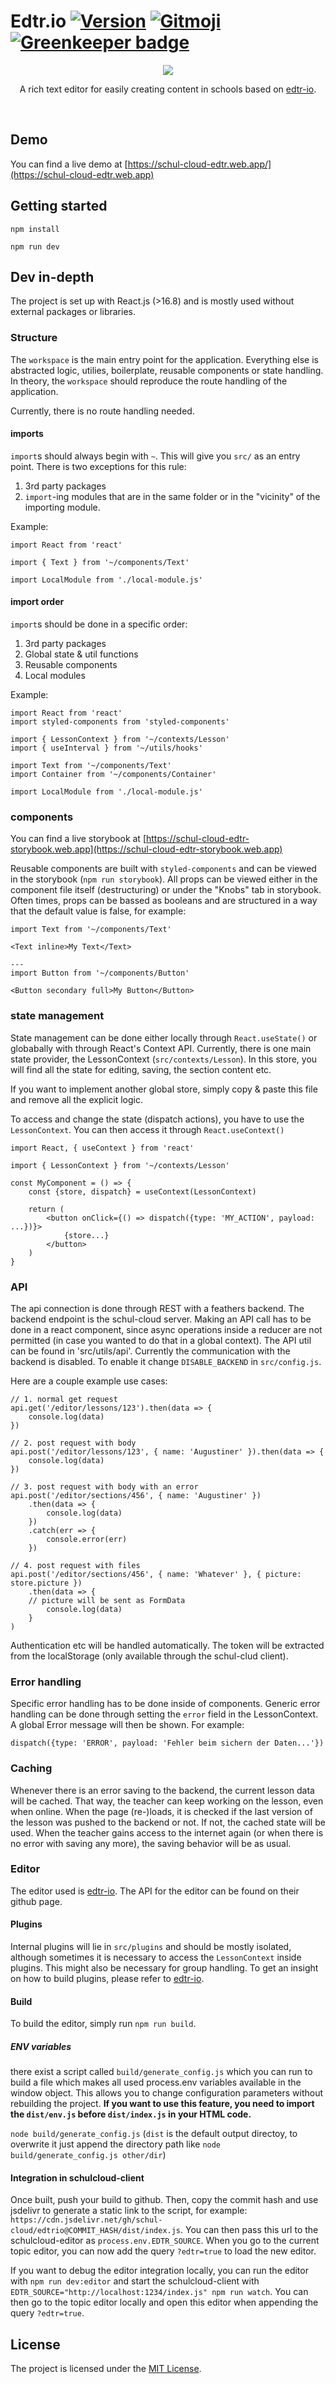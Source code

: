 # Edtr.io [![Version](https://img.shields.io/badge/version-2.2.0-black.svg?style=flat-square)](https://github.com/schul-cloud/edtrio/releases) [![Gitmoji](https://img.shields.io/badge/gitmoji-%20😜%20😍-FFDD67.svg?style=flat-square)](https://gitmoji.carloscuesta.me) [![Greenkeeper badge](https://badges.greenkeeper.io/schul-cloud/edtrio.svg)](https://greenkeeper.io/)

<p align="center">
  <a href="#"><img src="./public/logo.png" /></a>
</p>

<p align="center">
  A rich text editor for easily creating content in schools based on <a href="https://github.com/edtr-io/edtr-io">edtr-io</a>.
</p>
<br/>

## Demo

You can find a live demo at [https://schul-cloud-edtr.web.app/](https://schul-cloud-edtr.web.app)

## Getting started

```shell
npm install
```

```shell
npm run dev
```

## Dev in-depth

The project is set up with React.js (>16.8) and is mostly used without external packages or libraries.

### Structure

The `workspace` is the main entry point for the application. Everything else is abstracted logic, utilies, boilerplate, reusable components or state handling. In theory, the `workspace` should reproduce the route handling of the application.

Currently, there is no route handling needed.

#### imports

`import`s should always begin with `~`. This will give you `src/` as an entry point. There is two exceptions for this rule:

1. 3rd party packages
2. `import`-ing modules that are in the same folder or in the "vicinity" of the importing module.

Example:

```
import React from 'react'

import { Text } from '~/components/Text'

import LocalModule from './local-module.js'
```

#### import order

`import`s should be done in a specific order:

1. 3rd party packages
2. Global state & util functions
3. Reusable components
4. Local modules

Example:

```
import React from 'react'
import styled-components from 'styled-components'

import { LessonContext } from '~/contexts/Lesson'
import { useInterval } from '~/utils/hooks'

import Text from '~/components/Text'
import Container from '~/components/Container'

import LocalModule from './local-module.js'
```

### components

You can find a live storybook at [https://schul-cloud-edtr-storybook.web.app](https://schul-cloud-edtr-storybook.web.app)

Reusable components are built with `styled-components` and can be viewed in the storybook (`npm run storybook`). All props can be viewed either in the component file itself (destructuring) or under the "Knobs" tab in storybook. Often times, props can be bassed as booleans and are structured in a way that the default value is false, for example:

```
import Text from '~/components/Text'

<Text inline>My Text</Text>

---
import Button from '~/components/Button'

<Button secondary full>My Button</Button>
```

### state management

State management can be done either locally through `React.useState()` or globabally with through React's Context API. Currently, there is one main state provider, the LessonContext (`src/contexts/Lesson`). In this store, you will find all the state for editing, saving, the section content etc.

If you want to implement another global store, simply copy & paste this file and remove all the explicit logic.

To access and change the state (dispatch actions), you have to use the `LessonContext`. You can then access it through `React.useContext()`

```
import React, { useContext } from 'react'

import { LessonContext } from '~/contexts/Lesson'

const MyComponent = () => {
    const {store, dispatch} = useContext(LessonContext)

	return (
		<button onClick={() => dispatch({type: 'MY_ACTION', payload: ...})}>
			{store...}
		</button>
	)
}
```

### API

The api connection is done through REST with a feathers backend. The backend endpoint is the schul-cloud server. Making an API call has to be done in a react component, since async operations inside a reducer are not permitted (in case you wanted to do that in a global context). The API util can be found in 'src/utils/api'. Currently the communication with the backend is disabled. To enable it change `DISABLE_BACKEND` in `src/config.js`.

Here are a couple example use cases:

```
// 1. normal get request
api.get('/editor/lessons/123').then(data => {
    console.log(data)
})

// 2. post request with body
api.post('/editor/lessons/123', { name: 'Augustiner' }).then(data => {
    console.log(data)
})

// 3. post request with body with an error
api.post('/editor/sections/456', { name: 'Augustiner' })
    .then(data => {
        console.log(data)
    })
    .catch(err => {
        console.error(err)
    })

// 4. post request with files
api.post('/editor/sections/456', { name: 'Whatever' }, { picture: store.picture })
    .then(data => {
    // picture will be sent as FormData
        console.log(data)
    }
)
```

Authentication etc will be handled automatically. The token will be extracted from the localStorage (only available through the schul-clud client).

### Error handling

Specific error handling has to be done inside of components. Generic error handling can be done through setting the `error` field in the LessonContext. A global Error message will then be shown. For example:

```
dispatch({type: 'ERROR', payload: 'Fehler beim sichern der Daten...'})
```

### Caching

Whenever there is an error saving to the backend, the current lesson data will be cached. That way, the teacher can keep working on the lesson, even when online. When the page (re-)loads, it is checked if the last version of the lesson was pushed to the backend or not. If not, the cached state will be used. When the teacher gains access to the internet again (or when there is no error with saving any more), the saving behavior will be as usual.

### Editor

The editor used is [edtr-io](https://github.com/edtr-io/edtr-io). The API for the editor can be found on their github page.

#### Plugins

Internal plugins will lie in `src/plugins` and should be mostly isolated, although sometimes it is necessary to access the `LessonContext` inside plugins. This might also be necessary for group handling. To get an insight on how to build plugins, please refer to [edtr-io](https://github.com/edtr-io/edtr-io).

#### Build

To build the editor, simply run `npm run build`.

##### ENV variables

there exist a script called `build/generate_config.js` which you can run to build a file which makes all used process.env variables available in the window object. This allows you to change configuration parameters without rebuilding the project.
**If you want to use this feature, you need to import the `dist/env.js` before `dist/index.js` in your HTML code.**

`node build/generate_config.js` (`dist` is the default output directoy, to overwrite it just append the directory path like `node build/generate_config.js other/dir`)

#### Integration in schulcloud-client

Once built, push your build to github. Then, copy the commit hash and use jsdelivr to generate a static link to the script, for example: `https://cdn.jsdelivr.net/gh/schul-cloud/edtrio@COMMIT_HASH/dist/index.js`. You can then pass this url to the schulcloud-editor as `process.env.EDTR_SOURCE`. When you go to the current topic editor, you can now add the query `?edtr=true` to load the new editor.

If you want to debug the editor integration locally, you can run the editor with `npm run dev:editor` and start the schulcloud-client with `EDTR_SOURCE="http://localhost:1234/index.js" npm run watch`. You can then go to the topic editor locally and open this editor when appending the query `?edtr=true`.

## License

The project is licensed under the [MIT License](LICENSE).
